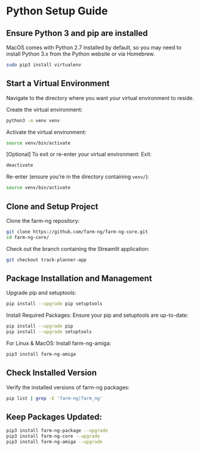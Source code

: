 # Python Setup Guide

## Ensure Python 3 and pip are installed
MacOS comes with Python 2.7 installed by default, so you may need to install Python 3.x from the Python website or via Homebrew.
```bash
sudo pip3 install virtualenv
```

## Start a Virtual Environment

Navigate to the directory where you want your virtual environment to reside.

Create the virtual environment:
```bash
python3 -m venv venv
```

Activate the virtual environment:
```bash
source venv/bin/activate
```

[Optional] To exit or re-enter your virtual environment:
Exit:
```bash
deactivate
```

Re-enter (ensure you’re in the directory containing `venv/`):
```bash
source venv/bin/activate
```

## Clone and Setup Project

Clone the farm-ng repository:
```bash
git clone https://github.com/farm-ng/farm-ng-core.git
cd farm-ng-core/
```

Check out the branch containing the Streamlit application:
```bash
git checkout track-planner-app
```

## Package Installation and Management

Upgrade pip and setuptools:
```bash
pip install --upgrade pip setuptools
```

Install Required Packages:
Ensure your pip and setuptools are up-to-date:
```bash
pip install --upgrade pip
pip install --upgrade setuptools
```

For Linux & MacOS:
Install farm-ng-amiga:
```bash
pip3 install farm-ng-amiga
```

## Check Installed Version

Verify the installed versions of farm-ng packages:
```bash
pip list | grep -E 'farm-ng|farm_ng'
```

## Keep Packages Updated:
```bash
pip3 install farm-ng-package --upgrade
pip3 install farm-ng-core --upgrade
pip3 install farm-ng-amiga --upgrade
```
